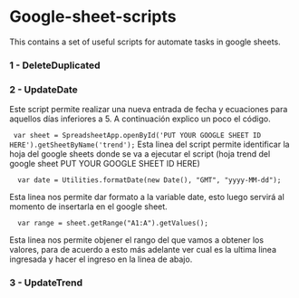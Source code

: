 # Google-sheet-scripts
This contains a set of useful scripts for automate tasks in google sheets.

<h3> 1 - DeleteDuplicated </h3>
<h3> 2 - UpdateDate </h3>
Este script permite realizar una nueva entrada de fecha y ecuaciones para aquellos días inferiores a 5. A continuación explico un poco el código.
<p><code> var sheet = SpreadsheetApp.openById('PUT YOUR GOOGLE SHEET ID HERE').getSheetByName('trend');</code>
Esta linea del script permite identificar la hoja del google sheets donde se va a ejecutar el script (hoja trend del google sheet PUT YOUR GOOGLE SHEET ID HERE)</p>
<p><code>  var date = Utilities.formatDate(new Date(), "GMT", "yyyy-MM-dd");</code></p>
Esta linea nos permite dar formato a la variable date, esto luego servirá al momento de insertarla en el google sheet.
<p><code>  var range = sheet.getRange("A1:A").getValues();</code></p>
Esta linea nos permite objener el rango del que vamos a obtener los valores, para de acuerdo a esto más adelante ver cual es la ultima linea ingresada y hacer el ingreso en la linea de abajo.

<h3> 3 - UpdateTrend </h3>
